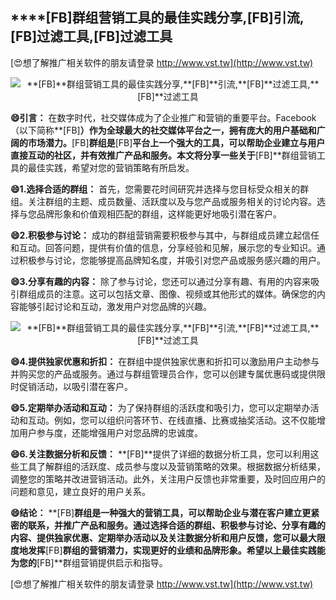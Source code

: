 ## ****[FB]**群组营销工具的最佳实践分享,**[FB]**引流,**[FB]**过滤工具,**[FB]**过滤工具**

[😍想了解推广相关软件的朋友请登录 http://www.vst.tw](http://www.vst.tw)

 <center><img src="https://vst.tw/MP4/tuiguang/png/0.png" alt="**[FB]**群组营销工具的最佳实践分享,**[FB]**引流,**[FB]**过滤工具,**[FB]**过滤工具"></center>

**😄引言：**
在数字时代，社交媒体成为了企业推广和营销的重要平台。Facebook（以下简称**[FB]**）作为全球最大的社交媒体平台之一，拥有庞大的用户基础和广阔的市场潜力。**[FB]**群组是**[FB]**平台上一个强大的工具，可以帮助企业建立与用户直接互动的社区，并有效推广产品和服务。本文将分享一些关于**[FB]**群组营销工具的最佳实践，希望对您的营销策略有所启发。

**😄1.选择合适的群组：**
首先，您需要花时间研究并选择与您目标受众相关的群组。关注群组的主题、成员数量、活跃度以及与您产品或服务相关的讨论内容。选择与您品牌形象和价值观相匹配的群组，这样能更好地吸引潜在客户。

**😄2.积极参与讨论：**
成功的群组营销需要积极参与其中，与群组成员建立起信任和互动。回答问题，提供有价值的信息，分享经验和见解，展示您的专业知识。通过积极参与讨论，您能够提高品牌知名度，并吸引对您产品或服务感兴趣的用户。

**😄3.分享有趣的内容：**
除了参与讨论，您还可以通过分享有趣、有用的内容来吸引群组成员的注意。这可以包括文章、图像、视频或其他形式的媒体。确保您的内容能够引起讨论和互动，激发用户对您品牌的兴趣。

 <center><img src="https://vst.tw/MP4/tuiguang/png/3.png" alt="**[FB]**群组营销工具的最佳实践分享,**[FB]**引流,**[FB]**过滤工具,**[FB]**过滤工具"></center>

**😄4.提供独家优惠和折扣：**
在群组中提供独家优惠和折扣可以激励用户主动参与并购买您的产品或服务。通过与群组管理员合作，您可以创建专属优惠码或提供限时促销活动，以吸引潜在客户。

**😄5.定期举办活动和互动：**
为了保持群组的活跃度和吸引力，您可以定期举办活动和互动。例如，您可以组织问答环节、在线直播、比赛或抽奖活动。这不仅能增加用户参与度，还能增强用户对您品牌的忠诚度。

**😄6.关注数据分析和反馈：**
**[FB]**提供了详细的数据分析工具，您可以利用这些工具了解群组的活跃度、成员参与度以及营销策略的效果。根据数据分析结果，调整您的策略并改进营销活动。此外，关注用户反馈也非常重要，及时回应用户的问题和意见，建立良好的用户关系。

**😄结论：**
**[FB]**群组是一种强大的营销工具，可以帮助企业与潜在客户建立更紧密的联系，并推广产品和服务。通过选择合适的群组、积极参与讨论、分享有趣的内容、提供独家优惠、定期举办活动以及关注数据分析和用户反馈，您可以最大限度地发挥**[FB]**群组的营销潜力，实现更好的业绩和品牌形象。希望以上最佳实践能为您的**[FB]**群组营销提供启示和指导。

[😍想了解推广相关软件的朋友请登录 http://www.vst.tw](http://www.vst.tw)



